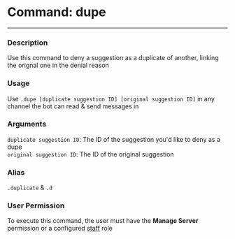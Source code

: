 # Command: dupe
---
### Description
Use this command to deny a suggestion as a duplicate of another, linking the orignal one in the denial reason 

### Usage
Use `.dupe [duplicate suggestion ID] [original suggestion ID]` in any channel the bot can read & send messages in

### Arguments
`duplicate suggestion ID`: The ID of the suggestion you'd like to deny as a dupe\
`original suggestion ID`: The ID of the original suggestion 


### Alias
`.duplicate` & `.d`

### User Permission
To execute this command, the user must have the **Manage Server** permission or a configured [staff](/config/staffroles.md) role
